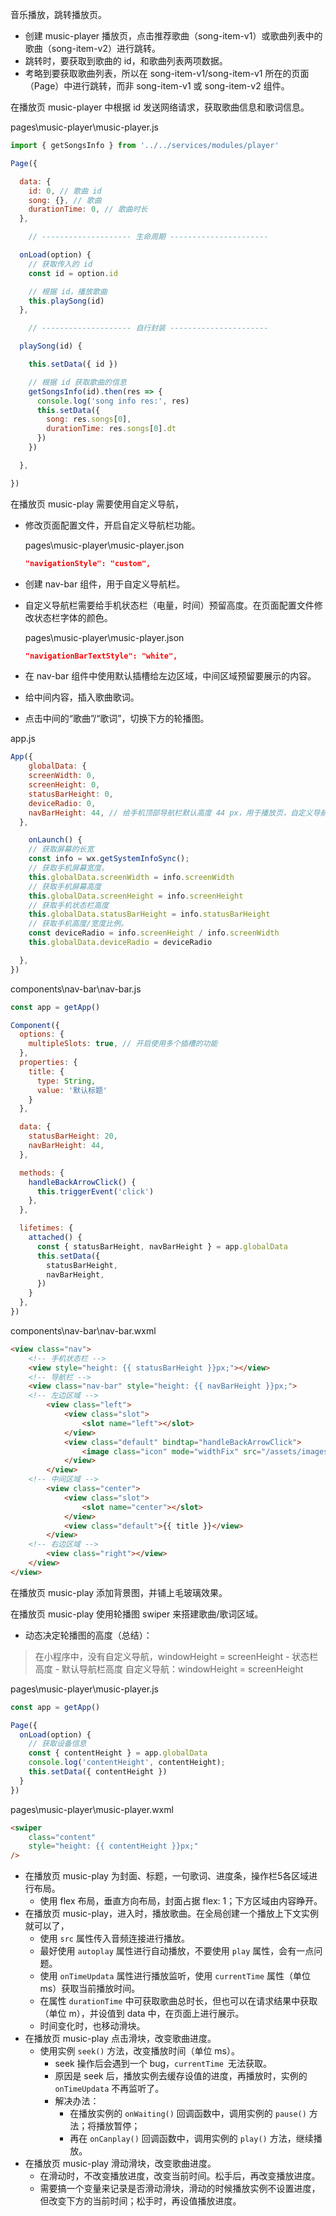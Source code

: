 音乐播放，跳转播放页。
- 创建 music-player 播放页，点击推荐歌曲（song-item-v1）或歌曲列表中的歌曲（song-item-v2）进行跳转。
- 跳转时，要获取到歌曲的 id，和歌曲列表两项数据。
- 考略到要获取歌曲列表，所以在 song-item-v1/song-item-v1 所在的页面（Page）中进行跳转，而非 song-item-v1 或 song-item-v2 组件。

在播放页 music-player 中根据 id 发送网络请求，获取歌曲信息和歌词信息。

pages\music-player\music-player.js

```js
import { getSongsInfo } from '../../services/modules/player'

Page({

  data: {
    id: 0, // 歌曲 id
    song: {}, // 歌曲
    durationTime: 0, // 歌曲时长
  },

	// -------------------- 生命周期 ----------------------

  onLoad(option) {
    // 获取传入的 id
    const id = option.id

    // 根据 id，播放歌曲
    this.playSong(id)
  },

	// -------------------- 自行封装 ----------------------

  playSong(id) {

    this.setData({ id })

    // 根据 id 获取歌曲的信息
    getSongsInfo(id).then(res => {
      console.log('song info res:', res)
      this.setData({
        song: res.songs[0],
        durationTime: res.songs[0].dt
      })
    })

  },

})
```

在播放页 music-play 需要使用自定义导航，

- 修改页面配置文件，开启自定义导航栏功能。

  pages\music-player\music-player.json

  ```json
  "navigationStyle": "custom",
  ```

- 创建 nav-bar 组件，用于自定义导航栏。

- 自定义导航栏需要给手机状态栏（电量，时间）预留高度。在页面配置文件修改状态栏字体的颜色。

  pages\music-player\music-player.json

  ```json
  "navigationBarTextStyle": "white",
  ```

- 在 nav-bar 组件中使用默认插槽给左边区域，中间区域预留要展示的内容。

- 给中间内容，插入歌曲歌词。

- 点击中间的“歌曲”/“歌词”，切换下方的轮播图。

app.js

```js
App({
	globalData: {
    screenWidth: 0,
    screenHeight: 0,
    statusBarHeight: 0,
    deviceRadio: 0,
    navBarHeight: 44, // 给手机顶部导航栏默认高度 44 px，用于播放页，自定义导航栏
  },

	onLaunch() {
    // 获取屏幕的长宽
    const info = wx.getSystemInfoSync();
    // 获取手机屏幕宽度。
    this.globalData.screenWidth = info.screenWidth
    // 获取手机屏幕高度
    this.globalData.screenHeight = info.screenHeight
    // 获取手机状态栏高度
    this.globalData.statusBarHeight = info.statusBarHeight
    // 获取手机高度/宽度比例。
    const deviceRadio = info.screenHeight / info.screenWidth
    this.globalData.deviceRadio = deviceRadio

  },
})
```

components\nav-bar\nav-bar.js

```js
const app = getApp()

Component({
  options: {
    multipleSlots: true, // 开启使用多个插槽的功能
  },
  properties: {
    title: {
      type: String,
      value: '默认标题'
    }
  },

  data: {
    statusBarHeight: 20,
    navBarHeight: 44,
  },

  methods: {
    handleBackArrowClick() {
      this.triggerEvent('click')
    },
  },

  lifetimes: {
    attached() {
      const { statusBarHeight, navBarHeight } = app.globalData
      this.setData({
        statusBarHeight,
        navBarHeight,
      })
    }
  },
})

```

components\nav-bar\nav-bar.wxml

```html
<view class="nav">
	<!-- 手机状态栏 -->
	<view style="height: {{ statusBarHeight }}px;"></view>
	<!-- 导航栏 -->
	<view class="nav-bar" style="height: {{ navBarHeight }}px;">
    <!-- 左边区域 -->
		<view class="left">
			<view class="slot">
				<slot name="left"></slot>
			</view>
			<view class="default" bindtap="handleBackArrowClick">
				<image class="icon" mode="widthFix" src="/assets/images/icons/arrow-left.png"/>
			</view>
		</view>
    <!-- 中间区域 -->
		<view class="center">
			<view class="slot">
				<slot name="center"></slot>
			</view>
			<view class="default">{{ title }}</view>
		</view>
    <!-- 右边区域 -->
		<view class="right"></view>
	</view>
</view>
```

在播放页 music-play 添加背景图，并铺上毛玻璃效果。

在播放页 music-play 使用轮播图 swiper 来搭建歌曲/歌词区域。
- 动态决定轮播图的高度（总结）：
> 在小程序中，没有自定义导航，windowHeight = screenHeight - 状态栏高度 - 默认导航栏高度
> 自定义导航：windowHeight = screenHeight

pages\music-player\music-player.js

```js
const app = getApp()

Page({
  onLoad(option) {
    // 获取设备信息
    const { contentHeight } = app.globalData
    console.log('contentHeight', contentHeight);
    this.setData({ contentHeight })
  }
})
```

pages\music-player\music-player.wxml

```html
<swiper
	class="content"
	style="height: {{ contentHeight }}px;"
/>
```

* 在播放页 music-play 为封面、标题，一句歌词、进度条，操作栏5各区域进行布局。
	- 使用 flex 布局，垂直方向布局，封面占据 flex: 1；下方区域由内容睁开。
* 在播放页 music-play，进入时，播放歌曲。在全局创建一个播放上下文实例就可以了，
	- 使用 `src` 属性传入音频连接进行播放。
	- 最好使用 `autoplay` 属性进行自动播放，不要使用 `play` 属性，会有一点问题。
	- 使用 `onTimeUpdata` 属性进行播放监听，使用 `currentTime` 属性（单位 ms）获取当前播放时间。
	- 在属性 `durationTime` 中可获取歌曲总时长，但也可以在请求结果中获取（单位 m），并设值到 data 中，在页面上进行展示。
	- 时间变化时，也移动滑块。
* 在播放页 music-play 点击滑块，改变歌曲进度。	
	- 使用实例 `seek()` 方法，改变播放时间（单位 ms）。
		- seek 操作后会遇到一个 bug，`currentTime `无法获取。
		- 原因是 seek 后，播放实例去缓存设值的进度，再播放时，实例的 `onTimeUpdata` 不再监听了。
		- 解决办法：
			- 在播放实例的 `onWaiting()` 回调函数中，调用实例的 `pause()` 方法；将播放暂停；
			- 再在 `onCanplay()` 回调函数中，调用实例的 `play()` 方法，继续播放。
* 在播放页 music-play 滑动滑块，改变歌曲进度。
	- 在滑动时，不改变播放进度，改变当前时间。松手后，再改变播放进度。
	- 需要搞一个变量来记录是否滑动滑块，滑动的时候播放实例不设置进度，但改变下方的当前时间；松手时，再设值播放进度。

